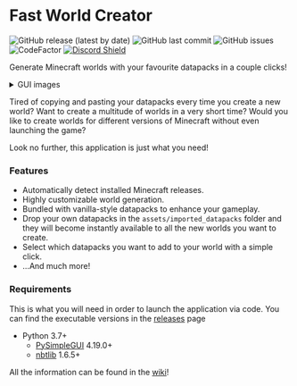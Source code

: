 # Fast World Creator 
![GitHub release (latest by date)](https://img.shields.io/github/v/release/pizzaspren/FastWorldCreator)
![GitHub last commit](https://img.shields.io/github/last-commit/pizzaspren/FastWorldCreator)
![GitHub issues](https://img.shields.io/github/issues-raw/pizzaspren/FastWorldCreator?label=issues)
![CodeFactor](https://www.codefactor.io/repository/github/pizzaspren/fastworldcreator/badge)
[![Discord Shield](https://discordapp.com/api/guilds/693213117177659454/widget.png?style=shield)](https://discord.gg/MkhUUbY)

Generate Minecraft worlds with your favourite datapacks in a couple clicks!

<details>
  <summary>GUI images</summary>
  
  <img src="https://github.com/pizzaspren/FastWorldCreator/blob/master/assets/images/gui_main.png" width="400">
  <img src="https://github.com/pizzaspren/FastWorldCreator/blob/master/assets/images/gui_gamerules.png" width="400">
</details>

Tired of copying and pasting your datapacks every time you create a new world? Want to create a multitude of worlds in a very short time? Would you like to create worlds for different versions of Minecraft without even launching the game?

Look no further, this application is just what you need!

### Features
* Automatically detect installed Minecraft releases.
* Highly customizable world generation.
* Bundled with vanilla-style datapacks to enhance your gameplay.
* Drop your own datapacks in the `assets/imported_datapacks` folder and they will become instantly available to all the new worlds you want to create.
* Select which datapacks you want to add to your world with a simple click.
* ...And much more!

### Requirements
This is what you will need in order to launch the application via code. You can find the executable versions in the [releases](https://github.com/pizzaspren/FastWorldCreator/releases) page
* Python 3.7+
    * [PySimpleGUI](https://pypi.org/project/PySimpleGUI/) 4.19.0+
    * [nbtlib](https://pypi.org/project/nbtlib/) 1.6.5+


All the information can be found in the [wiki](https://github.com/pizzaspren/FastWorldCreator/wiki)!

